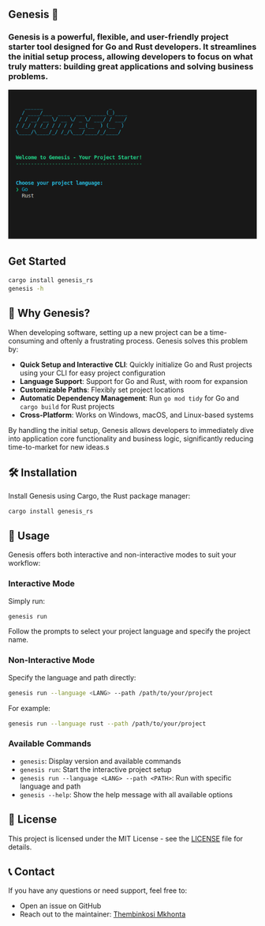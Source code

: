 <h2 align="start">Genesis 🌱</h1>
<h3 align="start">Genesis is a powerful, flexible, and user-friendly project starter tool designed for Go and Rust developers. It streamlines the initial setup process, allowing developers to focus on what truly matters: building great applications and solving business problems.</h3>

<p align="start">
    <img src="./genesis.png" alt="genesis" />
</p>

## Get Started

```sh
cargo install genesis_rs
genesis -h
```

## 🚀 Why Genesis?

When developing software, setting up a new project can be a time-consuming and oftenly a frustrating process. Genesis solves this problem by:

- **Quick Setup and Interactive CLI**: Quickly initialize Go and Rust projects using your CLI for easy project configuration
- **Language Support**: Support for Go and Rust, with room for expansion
- **Customizable Paths**: Flexibly set project locations
- **Automatic Dependency Management**: Run `go mod tidy` for Go and `cargo build` for Rust projects
- **Cross-Platform**: Works on Windows, macOS, and Linux-based systems

By handling the initial setup, Genesis allows developers to immediately dive into application core functionality and business logic, significantly reducing time-to-market for new ideas.s

## 🛠 Installation

Install Genesis using Cargo, the Rust package manager:

```bash
cargo install genesis_rs
```

## 📘 Usage

Genesis offers both interactive and non-interactive modes to suit your workflow:

### Interactive Mode

Simply run:

```bash
genesis run
```

Follow the prompts to select your project language and specify the project name.

### Non-Interactive Mode

Specify the language and path directly:

```bash
genesis run --language <LANG> --path /path/to/your/project
```

For example:

```bash
genesis run --language rust --path /path/to/your/project
```

### Available Commands

- `genesis`: Display version and available commands
- `genesis run`: Start the interactive project setup
- `genesis run --language <LANG> --path <PATH>`: Run with specific language and path
- `genesis --help`: Show the help message with all available options

<!-- ## 🤝 Contributing

We welcome contributions to Genesis! Whether it's adding new features, improving documentation, or reporting bugs, your help is appreciated. Please feel free to:

1. Submit issues
2. Fork the repository
3. Send pull requests

Check out our [Contributing Guidelines](CONTRIBUTING.md) for more details. -->

## 📄 License

This project is licensed under the MIT License - see the [LICENSE](LICENSE) file for details.

## 📞 Contact

If you have any questions or need support, feel free to:

- Open an issue on GitHub
- Reach out to the maintainer: [Thembinkosi Mkhonta](https://github.com/ThembinkosiThemba)
